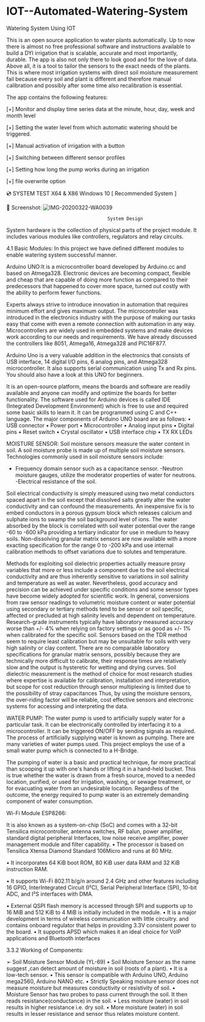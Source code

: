 # IOT--Automated-Watering-System
Watering System Using IOT

This is an open source application to water plants automatically. Up to now there is almost no free professional software and instructions available to build a
DYI irrigation that is scalable, accurate and most importantly, durable. The app is also not only there to look good and for the love of data. Above all, it is 
a tool to tailor the sensors to the exact needs of the plants. This is where most irrigation systems with direct soil moisture measurement fail because every 
soil and plant is different and therefore manual calibration and possibly after some time also recalibration is essential.


The app contains the following features:

[+] Monitor and display time series data at the minute, hour, day, week and month level

[+] Setting the water level from which automatic watering should be triggered.

[+] Manual activation of irrigation with a button

[+] Switching between different sensor profiles

[+] Setting how long the pump works during an irrigation

[+] file overwrite option









💿 SYSTEM TEST X64 & X86
Windows 10 [ Recommended System ]



🌌 Screenshot:
![IMG-20200322-WA0039](https://user-images.githubusercontent.com/83410938/165538407-ccaa1aea-66f7-4022-abf5-eb08361392cb.jpeg)




                                         System Design
System hardware is the collection of physical parts of the project module. It includes various modules like controllers, regulators and relay circuits.

4.1 Basic Modules:
In this project we have defined different modules to enable watering system successful manner.

Arduino UNO:It is a microcontroller board developed by Arduino.cc and based on Atmega328. Electronic devices are becoming compact, flexible and cheap that are capable of doing more function as compared to their predecessors that happened to cover more space, turned out costly with the ability to perform fewer functions.

                                   

Experts always strive to introduce innovation in automation that requires minimum effort and gives maximum output. The microcontroller was introduced in the electronics industry with the purpose of making our tasks easy that come with even a remote connection with automation in any way.
Microcontrollers are widely used in embedded systems and make devices work according to our needs and requirements. We have already discussed the controllers like 8051, Atmega16, Atmega328 and PIC16F877.

Arduino Uno is a very valuable addition in the electronics that consists of USB interface, 14 digital I/O pins, 6 analog pins, and Atmega328 microcontroller. It also supports serial communication using Tx and Rx pins. You should also have a look at this UNO for beginners.

It is an open-source platform, means the boards and software are readily available and anyone can modify and optimize the boards for better functionality.
The software used for Arduino devices is called IDE (Integrated Development Environment) which is free to use and required some basic skills to learn it. It can be programmed using C and C++ language.
The major components of Arduino UNO board are as follows:
•	USB connector
•	Power port
•	Microcontroller
•	Analog input pins
•	Digital pins
•	Reset switch
•	Crystal oscillator
•	USB interface chip
•	TX RX LEDs


MOISTURE SENSOR: Soil moisture sensors measure the water content in soil. A soil moisture probe is made up of multiple soil moisture sensors. Technologies commonly used in soil moisture sensors include: 
- Frequency domain sensor such as a capacitance sensor.
-Neutron moisture gauges, utilize the moderator properties of water for neutrons.  
-Electrical resistance of the soil.
                                               

Soil electrical conductivity is simply measured using two metal conductors spaced apart in the soil except that dissolved salts greatly alter the water conductivity and can confound the measurements. An inexpensive fix is to embed conductors in a porous gypsum block which releases calcium and sulphate ions to swamp the soil background level of ions. The water absorbed by the block is correlated with soil water potential over the range -60 to -600 kPa providing a tertiary indicator for use in medium to heavy soils. Non-dissolving granular matrix sensors are now available with a more exacting specification for the range 0 to -200 kPa and use internal calibration methods to offset variations due to solutes and temperature. 


Methods for exploiting soil dielectric properties actually measure proxy variables that more or less include a component due to the soil electrical conductivity and are thus inherently sensitive to variations in soil salinity and temperature as well as water. Nevertheless, good accuracy and precision can be achieved under specific conditions and some sensor types have become widely adopted for scientific work. In general, conversions from raw sensor readings to volumetric moisture content or water potential using secondary or tertiary methods tend to be sensor or soil specific, affected or precluded at high salinity levels and dependent on temperature. Research-grade instruments typically have laboratory measured accuracy worse than +/- 4% when relying on factory settings or as good as +/- 1% when calibrated for the specific soil. Sensors based on the TDR method seem to require least calibration but may be unsuitable for soils with very high salinity or clay content. There are no comparable laboratory specifications for granular matrix sensors, possibly because they are technically more difficult to calibrate, their response times are relatively slow and the output is hysteretic for wetting and drying curves. Soil dielectric measurement is the method of choice for most research studies where expertise is available for calibration, installation and interpretation, but scope for cost reduction through sensor multiplexing is limited due to the possibility of stray capacitances Thus, by using the moisture sensors, the over-riding factor will be reliable, cost effective sensors and electronic systems for accessing and interpreting the data.









WATER PUMP:
The water pump is used to artificially supply water for a particular task. It can be electronically controlled by interfacing it to a microcontroller. It can be triggered ON/OFF by sending signals as required. The process of artificially supplying water is known as pumping. There are many varieties of water pumps used. This project employs the use of a small water pump which is connected to a H-Bridge.


                        

The pumping of water is a basic and practical technique, far more practical than scooping it up with one's hands or lifting it in a hand-held bucket. This is true whether the water is drawn from a fresh source, moved to a needed location, purified, or used for irrigation, washing, or sewage treatment, or for evacuating water from an undesirable location. Regardless of the outcome, the energy required to pump water is an extremely demanding component of water consumption. 



Wi-Fi Module ESP8266:

It is also known as a system-on-chip (SoC) and comes with a 32-bit Tensilica microcontroller, antenna switches, RF balun, power amplifier, standard digital peripheral Interfaces, low noise receive amplifier, power management module and filter capability.
• The processor is based on Tensilica Xtensa Diamond Standard 106Micro and runs at 80 MHz.

• It incorporates 64 KiB boot ROM, 80 KiB user data RAM and 32 KiB instruction RAM.

• It supports Wi-Fi 802.11 b/g/n around 2.4 GHz and other features including 16 GPIO, InterIntegrated Circuit (I²C), Serial Peripheral Interface (SPI), 10-bit ADC, and I²S interfaces 
with DMA.

                               


• External QSPI flash memory is accessed through SPI and supports up to 16 MiB and 512 KiB to 4 MiB is initially included in the module.
• It is a major development in terms of wireless communication with little circuitry. and contains onboard regulator that helps in providing 3.3V consistent power to the board.
• It supports APSD which makes it an ideal choice for VoIP applications and Bluetooth interfaces

3.3.2 Working of Components:  

➢ Soil Moisture Sensor Module (YL-69) 
  • Soil Moisture Sensor as the name suggest ,can detect amount of moisture in soil (roots of a plant).
  • It is a low-tech sensor. 
  • This sensor is compatible with Arduino UNO, Arduino mega2560,                Arduino NANO etc. 
 • Strictly Speaking moisture sensor does not measure moisture but measures conductivity or resistivity of soil. 
 • Moisture Sensor has two probes to pass current through the soil. It then reads resistance(conductance) in the soil.
 • Less moisture (water) in soil results in higher resistance i.e. dry soil. 
• More moisture (water) in soil results in lesser resistance and sensor thus relates  moisture content. 





               



           



        
   






